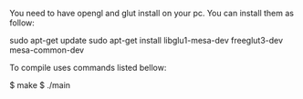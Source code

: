 You need to have opengl and glut install on your pc. You can install them as follow:

sudo apt-get update
sudo apt-get install libglu1-mesa-dev freeglut3-dev mesa-common-dev

To compile uses commands listed bellow:

$ make
$ ./main
